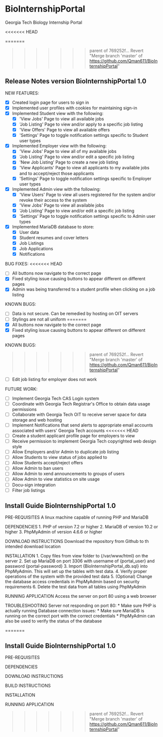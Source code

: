 # BioInternshipPortal
Georgia Tech Biology Internship Portal

<<<<<<< HEAD


=======
>>>>>>> parent of 769252f... Revert "Merge branch 'master' of https://github.com/Qman611/BioInternshipPortal"
## Release Notes version BioInternshipPortal 1.0
NEW FEATURES:
- [x] Created login page for users to sign in
- [x] Implemented user profiles with cookies for maintaining sign-in
- [x] Implemented Student view with the following:
	- [x] 'View Jobs' Page to view all available jobs
	- [x] 'Job Listing' Page to view and/or apply to a specific job listing
	- [x] 'View Offers' Page to view all available offers
	- [x] 'Settings' Page to toggle notification settings specific to Student user types
- [x] Implemented Employer view with the following:
	- [x] 'View Jobs' Page to view all of my available jobs
	- [x] 'Job Listing' Page to view and/or edit a specific job listing
	- [x] 'New Job Listing' Page to create a new job listing
	- [x] 'View Applicants' Page to view all applicants to my available jobs and to accept/reject those applicants
	- [x] 'Settings' Page to toggle notification settings specific to Employer user types
- [x] Implemented Admin view with the following:
	- [x] 'View Users' Page to view all users registered for the system and/or revoke their access to the system
	- [x] 'View Jobs' Page to view all available jobs
	- [x] 'Job Listing' Page to view and/or edit a specific job listing
	- [x] 'Settings' Page to toggle notification settings specific to Admin user types
- [x] Implemented MariaDB database to store:
	- [x] User data
	- [x] Student resumes and cover letters
	- [x] Job Listings
	- [x] Job Applications
	- [x] Notifications

BUG FIXES:
<<<<<<< HEAD
- [ ] All buttons now navigate to the correct page
- [x] Fixed styling issue causing buttons to appear different on different pages
- [x] Admin was being transferred to a student profile when clicking on a job listing

KNOWN BUGS:
- [ ] Data is not secure. Can be remedied by hosting on OIT servers
- [ ] Stylings are not all uniform
=======
- [x] All buttons now navigate to the correct page
- [x] Fixed styling issue causing buttons to appear different on different pages

KNOWN BUGS:
>>>>>>> parent of 769252f... Revert "Merge branch 'master' of https://github.com/Qman611/BioInternshipPortal"
- [ ] Edit job listing for employer does not work

FUTURE WORK:
- [ ] Implement Georgia Tech CAS Login system
- [ ] Coordinate with Georgia Tech Registrar's Office to obtain data usage permissions
- [ ] Collaborate with Georgia Tech OIT to receive server space for data storage and web hosting
- [ ] Implement Notifications that send alerts to appropriate email accounts associated with users' Georgia Tech accounts
<<<<<<< HEAD
- [ ] Create a student applicant profile page for employers to view
- [ ] Receive permission to implement Georgia Tech copyrighted web design style
- [ ] Allow Employers and/or Admin to duplicate job listing
- [ ] Allow Students to view status of jobs applied to
- [ ] Allow Students accept/reject offers
- [ ] Allow Admin to ban users
- [ ] Allow Admin to xend announcements to groups of users
- [ ] Allow Admin to view statistics on site usage
- [ ] Docu-sign integration
- [ ] Filter job listings

## Install Guide BioInternshipPortal 1.0
PRE-REQUISITES
	A linux machine capable of running PHP and MariaDB

DEPENDENCIES
	1. PHP of version 7.2 or higher
	2. MariaDB of version 10.2 or higher
	3. PhpMyAdmin of version 4.6.6 or higher

DOWNLOAD INSTRUCTIONS
	Download the repository from Github to th intended download location

INSTALLATION
	1. Copy files from view folder to {/var/www/html} on the server
	2. Set up MariaDB on port 3306 with username of {portal_user} and password {portal-password}
	3. Import {BioInternshipPortal_db.sql} into PhpMyAdmin. This will set up the tables with test data.
	4. Verify proper operations of the system with the provided test data
	5. (Optional) Change the database access credentials in PhpMyAdmin based on security requirements
	6. Delete the test data from all tables using PhpMyAdmin

RUNNING APPLICATION
	Access the server on port 80 using a web browser

TROUBLESHOOTING
	Server not responding on port 80:
		* Make sure PHP is actually running
	Database connection issues:
		* Make sure MariaDB is running on the correct port with the correct credentials
		* PhpMyAdmin can also be used to verify the status of the database

=======

## Install Guide BioInternshipPortal 1.0
PRE-REQUISITES

DEPENDENCIES

DOWNLOAD INSTRUCTIONS

BUILD INSTRUCTIONS

INSTALLATION

RUNNING APPLICATION
>>>>>>> parent of 769252f... Revert "Merge branch 'master' of https://github.com/Qman611/BioInternshipPortal"

